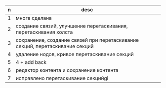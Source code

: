 |n   |desc|
|----|----|
1| многа сделана
2| создание связий, улучшение перетаскивания, перетаскивания холста
3| сохранение, создание связей при перетаскивание секций, перетаскивание секций
4| удаление нодов, кривое перетаскивание секций
5| 4 + add back
6| редактор контента и сохранение контента
7| исправлено перетаскивание секцийgi
